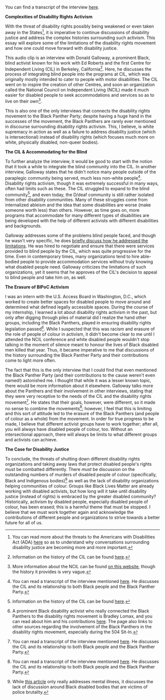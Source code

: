 <div class="sidepanel">
              <!-- This is the div where all the popcorn action will hapen -->
              <div id="popcorn-container">
              </div>
            </div>

You can find a transcript of the interview <a href="http://bancroft.berkeley.edu/collections/drilm/collection/items/galloway1_transcript.html">here</a>.

**Complexities of Disability Rights Activism**

With the threat of disability rights possibly being weakened or even taken away in the States[^first], it is imperative to continue discussions of disability justice and address the complex histories surrounding such activism.  This essay will explore some of the limitations of the disability rights movement and how one could move forward with disability justice.

This audio clip is an interview with Donald Galloway, a prominent Black, blind activist known for his work with Ed Roberts and the first Centre for Independent Living (CIL) in Berkeley, California[^second].  Here, he discusses the process of integrating blind people into the programs at CIL, which was originally mostly intended to cater to people with motor disabilities.  The CIL went on to inspire the creation of other Centres, and soon an organization called the National Council on Independent Living (NCIL) made it much easier for disabled people to seek accommodations and services so as to live on their own[^third].

This is also one of the only interviews that connects the disability rights movement to the Black Panther Party; despite having a huge hand in the successes of the movement, the Black Panthers are rarely ever mentioned in discourse surrounding disability rights activism.  This, I believe, is white supremacy in action as well as a failure to address disability justice (which is intersectional) instead of disability rights (which focuses much more on white, physically disabled, non-queer bodies).

**The CIL & Accommodating for the Blind**

To further analyze the interview, it would be good to start with the notion that it took a while to integrate the blind community into the CIL.  In another interview, Galloway states that he didn't notice many people outside of the paraplegic community being served, much less non-white people[^fourth].  Disability rights activism, though it was extremely successful in many ways, often had limits such as these.  The CIL struggled to expand to the blind community[^second], and even today, the D/deaf community is still rather isolated from other disability communities.  Many of these struggles come from internalized ableism and the idea that some disabilities are worse (make someone worth less) than others.  However, as time goes on, more programs that accommodate for many different types of disabilities are being developed with the help of different activists with different disabilities and backgrounds.

Galloway addresses some of the problems blind people faced, and though he wasn't very specific, he does <a href="#" onclick="javascript:seek(228)">briefly discuss how he addressed the limitations</a>.  He was hired to negotiate and ensure that there were services provided to blind people by the CIL, which was quite progressive for the time.  Even in contemporary times, many organizations tend to hire able-bodied people to provide accommodation services without truly knowing what disabled people need. Galloway criticizes the limitations of such organizations, yet it seems that he approves of the CIL's decision to appeal to blind people and take him on, as well.  

**The Erasure of BIPoC Activism**

I was an intern with the U.S. Access Board in Washington, D.C., which worked to create better spaces for disabled people to move around and determined what defined legally accessible spaces.  During the course of my internship, I learned a lot about disability rights activism in the past, but only after digging through piles of material did I realize the hand other groups, including the Black Panthers, played in ensuring disability rights legislation passed[^fifth].  While I suspected that this was racism and erasure of the role of people of colour in activism, it didn't become clear to me until I attended the NCIL conference and white disabled people wouldn't stop talking in the moment of silence meant to honour the lives of Black disabled men killed that year.  Thus, it became imperative to me that discussions of the history surrounding the Black Panther Party and their contributions come to light more often.

The fact that this is the only interview that I could find that even mentioned the Black Panther Party (and their contributions to the cause weren't even named!) astonished me.  I thought that while it was a lesser known topic, there would be more information about it elsewhere.  Galloway talks more about the Panthers and their involvement in other interviews, stating that they were very receptive to the needs of the CIL and the disability rights movement[^fourth].  He states that their goals, however, were different, so it made no sense to combine the movements[^fourth]; however, I feel that this is limiting and this sort of attitude led to the erasure of the Black Panthers (and people of colour as a whole) from the movement.  In order for true progress to be made, I believe that different activist groups have to work together; after all, you will always have disabled people of colour, too.  Without an intersectional approach, there will always be limits to what different groups and activists can achieve.

**The Case for Disability Justice**     

To conclude, the threats of shutting down different disability rights organizations and taking away laws that protect disabled people's rights must be combatted differently.  There _must_ be discussion on the outstanding numbers of murders of disabled people of colour (specifically, Black and Indigenous bodies)[^sixth] as well as the lack of disability organizations helping communities of colour.  Groups like Black Lives Matter are already working with disabled activists, but how long will it take until disability justice (instead of rights) is embraced by the greater disabled community?  Historically, activism by disabled people, especially disabled people of colour, has been erased; this is a harmful theme that must be stopped.  I believe that we must work together again and acknowledge the contributions of different people and organizations to strive towards a better future for all of us.

[^first]:You can read more about the threats to the Americans with Disabilities Act (ADA) <a href="http://www.disabilityleadership.org/organizers-forum/opposition-to-ada-education-and-reform-act-of-2017/">here</a> so as to understand why conversations surrounding disability justice are becoming more and more important.

[^second]:Information on the history of the CIL can be found <a href="https://www.independentliving.org/docs3/zukas.html">here</a>.

[^third]:More information about the NCIL can be found <a href="https://www.ncil.org/about/aboutil/">on this website</a>, though the history it provides is very vague.

[^fourth]:You can read a transcript of the interview mentioned <a href="http://content.cdlib.org/view?docId=hb5w1004cj;NAAN=13030&doc.view=frames&chunk.id=div00059&toc.depth=1&toc.id=&brand=calisphere">here</a>.  He discusses the CIL and its relationship to both Black people and the Black Panther Party.

[^fifth]:A prominent Black disability activist who really connected the Black Panthers to the disability rights movement is Bradley Lomax, and you can read about him and his contributions <a href="http://leadonnetwork.org/wordpress/2016/02/09/black-disability-history-brad-lomax-black-panther-revolutionary-black-nationalism-and-disability-power/">here</a>.  The page also links to other sources regarding the involvement of the Black Panthers in the disability rights movement, especially during the 504 Sit-In.

[^sixth]: While <a href="https://www.theguardian.com/us-news/2017/jun/22/police-killings-disabled-black-people-mental-illness">this article</a> only really addresses mental illness, it discusses the lack of discussion around Black disabled bodies that are victims of police brutality.
